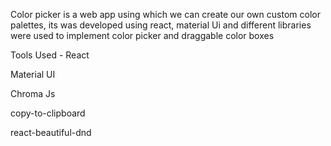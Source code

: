 
Color picker is a web app using which we can create our own custom color palettes, its was developed using react, material Ui and different libraries were used to implement color picker and draggable color boxes




Tools Used - 
React

Material UI

Chroma Js 

copy-to-clipboard

react-beautiful-dnd
